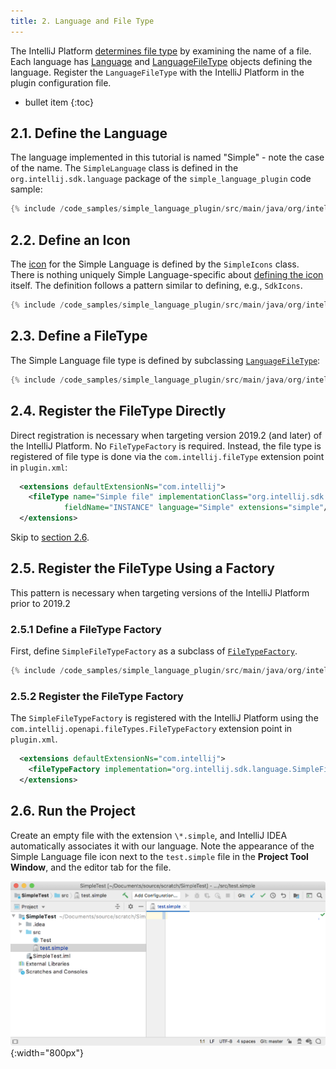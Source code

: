 ```yaml
---
title: 2. Language and File Type
---
```


The IntelliJ Platform [determines file type](/reference_guide/custom_language_support/registering_file_type.md) by examining the name of a file.
Each language has [Language](upsource:///platform/core-api/src/com/intellij/lang/Language.java) and [LanguageFileType](upsource:///platform/core-api/src/com/intellij/openapi/fileTypes/LanguageFileType.java) objects defining the language.
Register the `LanguageFileType` with the IntelliJ Platform in the plugin configuration file. 

* bullet item
{:toc}

## 2.1. Define the Language
The language implemented in this tutorial is named "Simple" - note the case of the name.
The `SimpleLanguage` class is defined in the `org.intellij.sdk.language` package of the `simple_language_plugin` code sample:
```java
{% include /code_samples/simple_language_plugin/src/main/java/org/intellij/sdk/language/SimpleLanguage.java %}
```

## 2.2. Define an Icon
The [icon](https://raw.githubusercontent.com/JetBrains/intellij-sdk-docs/master/code_samples/simple_language_plugin/src/com/simpleplugin/icons/jar-gray.png) for the Simple Language is defined by the `SimpleIcons` class. 
There is nothing uniquely Simple Language-specific about [defining the icon](/reference_guide/work_with_icons_and_images.md) itself.
The definition follows a pattern similar to defining, e.g., `SdkIcons`. 
```java
{% include /code_samples/simple_language_plugin/src/main/java/org/intellij/sdk/language/SimpleIcons.java %}
```

## 2.3. Define a FileType
The Simple Language file type is defined by subclassing [`LanguageFileType`](upsource:///platform/core-api/src/com/intellij/openapi/fileTypes/LanguageFileType.java):
```java
{% include /code_samples/simple_language_plugin/src/main/java/org/intellij/sdk/language/SimpleFileType.java %}
```

## 2.4. Register the FileType Directly
Direct registration is necessary when targeting version 2019.2 (and later) of the IntelliJ Platform.
No `FileTypeFactory` is required.
Instead, the file type is registered of file type is done via the `com.intellij.fileType` extension point in `plugin.xml`: 
```xml
  <extensions defaultExtensionNs="com.intellij">
    <fileType name="Simple file" implementationClass="org.intellij.sdk.language.SimpleFileType" 
            fieldName="INSTANCE" language="Simple" extensions="simple"/>
  </extensions>
```

Skip to [section 2.6](#run-the-project).

## 2.5. Register the FileType Using a Factory
This pattern is necessary when targeting versions of the IntelliJ Platform prior to 2019.2

### 2.5.1 Define a FileType Factory
First, define `SimpleFileTypeFactory` as a subclass of [`FileTypeFactory`](upsource:///platform/platform-api/src/com/intellij/openapi/fileTypes/FileTypeFactory.java).
```java
{% include /code_samples/simple_language_plugin/src/main/java/org/intellij/sdk/language/SimpleFileTypeFactory.java %}
```

### 2.5.2 Register the FileType Factory
The `SimpleFileTypeFactory` is registered with the IntelliJ Platform using the `com.intellij.openapi.fileTypes.FileTypeFactory` extension point in `plugin.xml`.
```xml
  <extensions defaultExtensionNs="com.intellij">
    <fileTypeFactory implementation="org.intellij.sdk.language.SimpleFileTypeFactory"/>
  </extensions>
```

## 2.6. Run the Project
Create an empty file with the extension `\*.simple`, and IntelliJ IDEA automatically associates it with our language.
Note the appearance of the Simple Language file icon next to the `test.simple` file in the **Project Tool Window**, and the editor tab for the file.

![File Type Factory](img/file_type_factory.png){:width="800px"}
